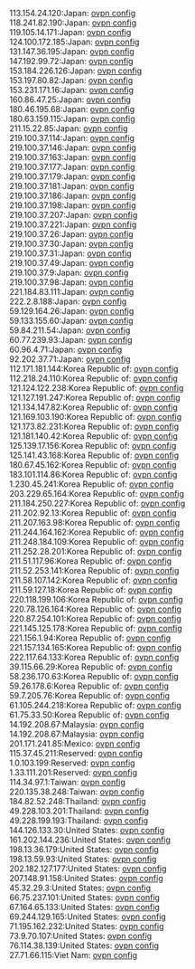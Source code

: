 113.154.24.120:Japan: [ovpn config](vpn/113_154_24_120.ovpn)  
118.241.82.190:Japan: [ovpn config](vpn/118_241_82_190.ovpn)  
119.105.14.171:Japan: [ovpn config](vpn/119_105_14_171.ovpn)  
124.100.172.185:Japan: [ovpn config](vpn/124_100_172_185.ovpn)  
131.147.36.195:Japan: [ovpn config](vpn/131_147_36_195.ovpn)  
147.192.99.72:Japan: [ovpn config](vpn/147_192_99_72.ovpn)  
153.184.226.126:Japan: [ovpn config](vpn/153_184_226_126.ovpn)  
153.197.80.82:Japan: [ovpn config](vpn/153_197_80_82.ovpn)  
153.231.171.16:Japan: [ovpn config](vpn/153_231_171_16.ovpn)  
160.86.47.25:Japan: [ovpn config](vpn/160_86_47_25.ovpn)  
180.46.195.68:Japan: [ovpn config](vpn/180_46_195_68.ovpn)  
180.63.159.115:Japan: [ovpn config](vpn/180_63_159_115.ovpn)  
211.15.22.85:Japan: [ovpn config](vpn/211_15_22_85.ovpn)  
219.100.37.114:Japan: [ovpn config](vpn/219_100_37_114.ovpn)  
219.100.37.146:Japan: [ovpn config](vpn/219_100_37_146.ovpn)  
219.100.37.163:Japan: [ovpn config](vpn/219_100_37_163.ovpn)  
219.100.37.177:Japan: [ovpn config](vpn/219_100_37_177.ovpn)  
219.100.37.179:Japan: [ovpn config](vpn/219_100_37_179.ovpn)  
219.100.37.181:Japan: [ovpn config](vpn/219_100_37_181.ovpn)  
219.100.37.186:Japan: [ovpn config](vpn/219_100_37_186.ovpn)  
219.100.37.198:Japan: [ovpn config](vpn/219_100_37_198.ovpn)  
219.100.37.207:Japan: [ovpn config](vpn/219_100_37_207.ovpn)  
219.100.37.221:Japan: [ovpn config](vpn/219_100_37_221.ovpn)  
219.100.37.26:Japan: [ovpn config](vpn/219_100_37_26.ovpn)  
219.100.37.30:Japan: [ovpn config](vpn/219_100_37_30.ovpn)  
219.100.37.31:Japan: [ovpn config](vpn/219_100_37_31.ovpn)  
219.100.37.49:Japan: [ovpn config](vpn/219_100_37_49.ovpn)  
219.100.37.9:Japan: [ovpn config](vpn/219_100_37_9.ovpn)  
219.100.37.98:Japan: [ovpn config](vpn/219_100_37_98.ovpn)  
221.184.83.111:Japan: [ovpn config](vpn/221_184_83_111.ovpn)  
222.2.8.188:Japan: [ovpn config](vpn/222_2_8_188.ovpn)  
59.129.164.26:Japan: [ovpn config](vpn/59_129_164_26.ovpn)  
59.133.155.60:Japan: [ovpn config](vpn/59_133_155_60.ovpn)  
59.84.211.54:Japan: [ovpn config](vpn/59_84_211_54.ovpn)  
60.77.239.93:Japan: [ovpn config](vpn/60_77_239_93.ovpn)  
60.96.4.71:Japan: [ovpn config](vpn/60_96_4_71.ovpn)  
92.202.37.71:Japan: [ovpn config](vpn/92_202_37_71.ovpn)  
112.171.181.144:Korea Republic of: [ovpn config](vpn/112_171_181_144.ovpn)  
112.218.24.110:Korea Republic of: [ovpn config](vpn/112_218_24_110.ovpn)  
121.124.122.238:Korea Republic of: [ovpn config](vpn/121_124_122_238.ovpn)  
121.127.191.247:Korea Republic of: [ovpn config](vpn/121_127_191_247.ovpn)  
121.134.147.82:Korea Republic of: [ovpn config](vpn/121_134_147_82.ovpn)  
121.169.103.190:Korea Republic of: [ovpn config](vpn/121_169_103_190.ovpn)  
121.173.82.231:Korea Republic of: [ovpn config](vpn/121_173_82_231.ovpn)  
121.181.140.42:Korea Republic of: [ovpn config](vpn/121_181_140_42.ovpn)  
125.139.17.156:Korea Republic of: [ovpn config](vpn/125_139_17_156.ovpn)  
125.141.43.168:Korea Republic of: [ovpn config](vpn/125_141_43_168.ovpn)  
180.67.45.162:Korea Republic of: [ovpn config](vpn/180_67_45_162.ovpn)  
183.101.114.86:Korea Republic of: [ovpn config](vpn/183_101_114_86.ovpn)  
1.230.45.241:Korea Republic of: [ovpn config](vpn/1_230_45_241.ovpn)  
203.229.65.164:Korea Republic of: [ovpn config](vpn/203_229_65_164.ovpn)  
211.184.250.227:Korea Republic of: [ovpn config](vpn/211_184_250_227.ovpn)  
211.202.92.13:Korea Republic of: [ovpn config](vpn/211_202_92_13.ovpn)  
211.207.163.98:Korea Republic of: [ovpn config](vpn/211_207_163_98.ovpn)  
211.244.164.162:Korea Republic of: [ovpn config](vpn/211_244_164_162.ovpn)  
211.248.184.109:Korea Republic of: [ovpn config](vpn/211_248_184_109.ovpn)  
211.252.28.201:Korea Republic of: [ovpn config](vpn/211_252_28_201.ovpn)  
211.51.117.96:Korea Republic of: [ovpn config](vpn/211_51_117_96.ovpn)  
211.52.253.141:Korea Republic of: [ovpn config](vpn/211_52_253_141.ovpn)  
211.58.107.142:Korea Republic of: [ovpn config](vpn/211_58_107_142.ovpn)  
211.59.127.18:Korea Republic of: [ovpn config](vpn/211_59_127_18.ovpn)  
220.118.199.106:Korea Republic of: [ovpn config](vpn/220_118_199_106.ovpn)  
220.78.126.164:Korea Republic of: [ovpn config](vpn/220_78_126_164.ovpn)  
220.87.254.101:Korea Republic of: [ovpn config](vpn/220_87_254_101.ovpn)  
221.145.125.178:Korea Republic of: [ovpn config](vpn/221_145_125_178.ovpn)  
221.156.1.94:Korea Republic of: [ovpn config](vpn/221_156_1_94.ovpn)  
221.157.134.165:Korea Republic of: [ovpn config](vpn/221_157_134_165.ovpn)  
222.117.64.133:Korea Republic of: [ovpn config](vpn/222_117_64_133.ovpn)  
39.115.66.29:Korea Republic of: [ovpn config](vpn/39_115_66_29.ovpn)  
58.236.170.63:Korea Republic of: [ovpn config](vpn/58_236_170_63.ovpn)  
59.26.178.6:Korea Republic of: [ovpn config](vpn/59_26_178_6.ovpn)  
59.7.205.76:Korea Republic of: [ovpn config](vpn/59_7_205_76.ovpn)  
61.105.244.218:Korea Republic of: [ovpn config](vpn/61_105_244_218.ovpn)  
61.75.33.50:Korea Republic of: [ovpn config](vpn/61_75_33_50.ovpn)  
14.192.208.67:Malaysia: [ovpn config](vpn/14_192_208_67.ovpn)  
14.192.208.67:Malaysia: [ovpn config](vpn/14_192_208_67.ovpn)  
201.171.241.85:Mexico: [ovpn config](vpn/201_171_241_85.ovpn)  
115.37.45.211:Reserved: [ovpn config](vpn/115_37_45_211.ovpn)  
1.0.103.199:Reserved: [ovpn config](vpn/1_0_103_199.ovpn)  
1.33.111.201:Reserved: [ovpn config](vpn/1_33_111_201.ovpn)  
114.34.97.1:Taiwan: [ovpn config](vpn/114_34_97_1.ovpn)  
220.135.38.248:Taiwan: [ovpn config](vpn/220_135_38_248.ovpn)  
184.82.52.248:Thailand: [ovpn config](vpn/184_82_52_248.ovpn)  
49.228.103.201:Thailand: [ovpn config](vpn/49_228_103_201.ovpn)  
49.228.199.193:Thailand: [ovpn config](vpn/49_228_199_193.ovpn)  
144.126.133.30:United States: [ovpn config](vpn/144_126_133_30.ovpn)  
161.202.144.236:United States: [ovpn config](vpn/161_202_144_236.ovpn)  
198.13.36.179:United States: [ovpn config](vpn/198_13_36_179.ovpn)  
198.13.59.93:United States: [ovpn config](vpn/198_13_59_93.ovpn)  
202.182.127.177:United States: [ovpn config](vpn/202_182_127_177.ovpn)  
207.148.91.158:United States: [ovpn config](vpn/207_148_91_158.ovpn)  
45.32.29.3:United States: [ovpn config](vpn/45_32_29_3.ovpn)  
66.75.237.101:United States: [ovpn config](vpn/66_75_237_101.ovpn)  
67.164.65.133:United States: [ovpn config](vpn/67_164_65_133.ovpn)  
69.244.129.165:United States: [ovpn config](vpn/69_244_129_165.ovpn)  
71.195.162.232:United States: [ovpn config](vpn/71_195_162_232.ovpn)  
73.9.70.107:United States: [ovpn config](vpn/73_9_70_107.ovpn)  
76.114.38.139:United States: [ovpn config](vpn/76_114_38_139.ovpn)  
27.71.66.115:Viet Nam: [ovpn config](vpn/27_71_66_115.ovpn)  

